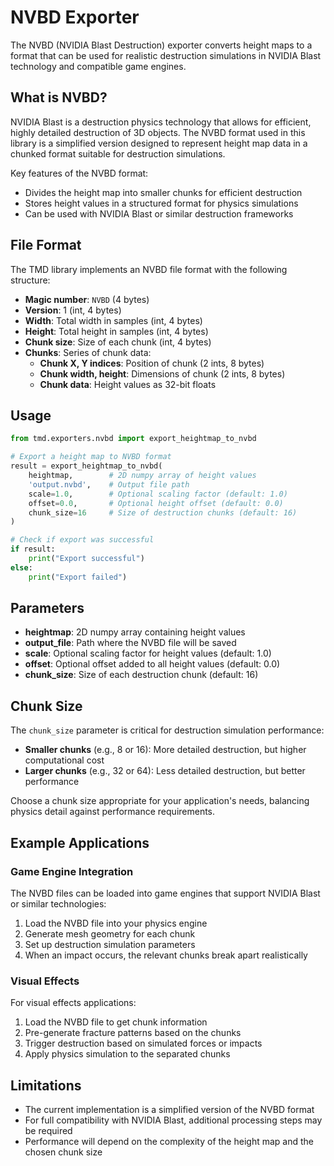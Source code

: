 # NVBD Exporter

The NVBD (NVIDIA Blast Destruction) exporter converts height maps to a format that can be used for realistic destruction simulations in NVIDIA Blast technology and compatible game engines.

## What is NVBD?

NVIDIA Blast is a destruction physics technology that allows for efficient, highly detailed destruction of 3D objects. The NVBD format used in this library is a simplified version designed to represent height map data in a chunked format suitable for destruction simulations.

Key features of the NVBD format:

- Divides the height map into smaller chunks for efficient destruction
- Stores height values in a structured format for physics simulations
- Can be used with NVIDIA Blast or similar destruction frameworks

## File Format

The TMD library implements an NVBD file format with the following structure:

- **Magic number**: `NVBD` (4 bytes)
- **Version**: 1 (int, 4 bytes)
- **Width**: Total width in samples (int, 4 bytes)
- **Height**: Total height in samples (int, 4 bytes)
- **Chunk size**: Size of each chunk (int, 4 bytes)
- **Chunks**: Series of chunk data:
  - **Chunk X, Y indices**: Position of chunk (2 ints, 8 bytes)
  - **Chunk width, height**: Dimensions of chunk (2 ints, 8 bytes)
  - **Chunk data**: Height values as 32-bit floats

## Usage

```python
from tmd.exporters.nvbd import export_heightmap_to_nvbd

# Export a height map to NVBD format
result = export_heightmap_to_nvbd(
    heightmap,        # 2D numpy array of height values
    'output.nvbd',    # Output file path
    scale=1.0,        # Optional scaling factor (default: 1.0)
    offset=0.0,       # Optional height offset (default: 0.0)
    chunk_size=16     # Size of destruction chunks (default: 16)
)

# Check if export was successful
if result:
    print("Export successful")
else:
    print("Export failed")
```

## Parameters

- **heightmap**: 2D numpy array containing height values
- **output_file**: Path where the NVBD file will be saved
- **scale**: Optional scaling factor for height values (default: 1.0)
- **offset**: Optional offset added to all height values (default: 0.0)
- **chunk_size**: Size of each destruction chunk (default: 16)

## Chunk Size

The `chunk_size` parameter is critical for destruction simulation performance:

- **Smaller chunks** (e.g., 8 or 16): More detailed destruction, but higher computational cost
- **Larger chunks** (e.g., 32 or 64): Less detailed destruction, but better performance

Choose a chunk size appropriate for your application's needs, balancing physics detail against performance requirements.

## Example Applications

### Game Engine Integration

The NVBD files can be loaded into game engines that support NVIDIA Blast or similar technologies:

1. Load the NVBD file into your physics engine
2. Generate mesh geometry for each chunk
3. Set up destruction simulation parameters
4. When an impact occurs, the relevant chunks break apart realistically

### Visual Effects

For visual effects applications:

1. Load the NVBD file to get chunk information
2. Pre-generate fracture patterns based on the chunks
3. Trigger destruction based on simulated forces or impacts
4. Apply physics simulation to the separated chunks

## Limitations

- The current implementation is a simplified version of the NVBD format
- For full compatibility with NVIDIA Blast, additional processing steps may be required
- Performance will depend on the complexity of the height map and the chosen chunk size
